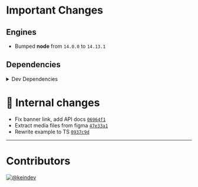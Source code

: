 # Important Changes

## Engines

- Bumped **node** from `14.0.0` to `14.13.1`

## Dependencies

<details>
<summary>Dev Dependencies</summary>

- Added **[figma-portal](https://www.npmjs.com/package/figma-portal/v/0.10.0)** with `^0.10.0`
- Added **[ts-node](https://www.npmjs.com/package/ts-node/v/10.4.0)** with `^10.4.0`
- Bumped **[@tagproject/ts-package-shared-config](https://www.npmjs.com/package/@tagproject/ts-package-shared-config/v/6.4.0)** from `5.0.0` to `6.4.0`
- Bumped **[@types/jest](https://www.npmjs.com/package/@types/jest/v/27.4.0)** from `27.0.3` to `27.4.0`
- Bumped **[@types/node](https://www.npmjs.com/package/@types/node/v/17.0.6)** from `16.11.10` to `17.0.6`
- Bumped **[@typescript-eslint/eslint-plugin](https://www.npmjs.com/package/@typescript-eslint/eslint-plugin/v/5.8.1)** from `5.4.0` to `5.8.1`
- Bumped **[@typescript-eslint/parser](https://www.npmjs.com/package/@typescript-eslint/parser/v/5.8.1)** from `5.4.0` to `5.8.1`
- Bumped **[cspell](https://www.npmjs.com/package/cspell/v/5.14.0)** from `5.13.1` to `5.14.0`
- Bumped **[eslint](https://www.npmjs.com/package/eslint/v/8.6.0)** from `8.3.0` to `8.6.0`
- Bumped **[eslint-plugin-jest](https://www.npmjs.com/package/eslint-plugin-jest/v/25.3.4)** from `25.3.0` to `25.3.4`
- Bumped **[eslint-plugin-promise](https://www.npmjs.com/package/eslint-plugin-promise/v/6.0.0)** from `5.1.1` to `6.0.0`
- Bumped **[ghinfo](https://www.npmjs.com/package/ghinfo/v/3.0.0)** from `2.0.3` to `3.0.0`
- Bumped **[jest](https://www.npmjs.com/package/jest/v/27.4.5)** from `27.3.1` to `27.4.5`
- Bumped **[prettier](https://www.npmjs.com/package/prettier/v/2.5.1)** from `2.5.0` to `2.5.1`
- Bumped **[ts-jest](https://www.npmjs.com/package/ts-jest/v/27.1.2)** from `27.0.7` to `27.1.2`
- Bumped **[typescript](https://www.npmjs.com/package/typescript/v/4.5.4)** from `4.5.2` to `4.5.4`
- Removed **[@babel/plugin-transform-runtime](https://www.npmjs.com/package/@babel/plugin-transform-runtime/v/7.16.4)**, with `^7.16.4`
- Removed **[@babel/preset-env](https://www.npmjs.com/package/@babel/preset-env/v/7.16.4)**, with `^7.16.4`
- Removed **[babel-jest](https://www.npmjs.com/package/babel-jest/v/27.3.1)**, with `^27.3.1`

</details>

# :memo: Internal changes

- Fix banner link, add API docs [`06964f1`](https://github.com/keindev/stdout-update/commit/06964f160706efa931fcd2724cb3f8b39800ff25)
- Extract media files from figma [`47e33a1`](https://github.com/keindev/stdout-update/commit/47e33a15eb90e305af5852c20e751e0e22753c01)
- Rewrite example to TS [`0937c9d`](https://github.com/keindev/stdout-update/commit/0937c9df92891ced72eb1e6cefbb4e400c4dc961)

---

# Contributors

[![@keindev](https://avatars.githubusercontent.com/u/4527292?v=4&s=40)](https://github.com/keindev)
